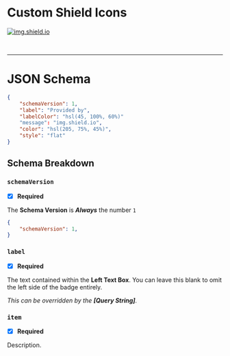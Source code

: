 # Custom Shield Icons

[![img.shield.io](image)](https://img.shield.io/)

<br />

---

# JSON Schema

```json
{
	"schemaVersion": 1,
	"label": "Provided by",
	"labelColor": "hsl(45, 100%, 60%)"
	"message": "img.shield.io",
	"color": "hsl(205, 75%, 45%)",
	"style": "flat"
}
```

## Schema Breakdown


### `schemaVersion`
- [x] __Required__

The __Schema Version__ is __*Always*__ the number `1`

```json
{
	"schemaVersion": 1,
}
```

### `label`
- [x] __Required__

The text contained within the __Left Text Box__. You can leave this blank to omit the left side of the badge entirely.

*This can be overridden by the __[Query String]__.*

### `item`
- [x] __Required__

Description.